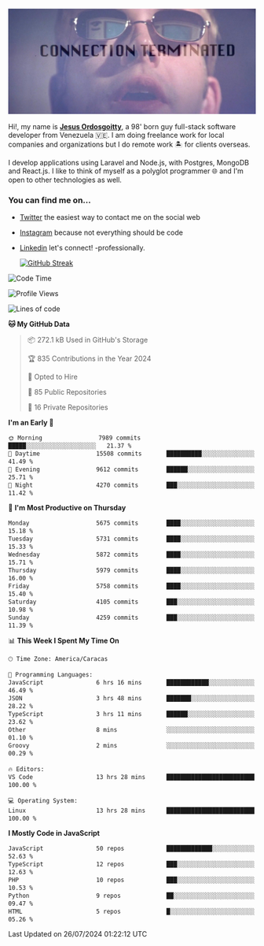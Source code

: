 ![hackers movie reference](./disconnected.jpg)

Hi!, my name is [**Jesus Ordosgoitty**](https://jodaz.dev), a 98' born guy full-stack software developer from Venezuela 🇻🇪. I am doing freelance work for local companies and organizations but I do remote work 🏝️ for clients overseas. 

I develop applications using Laravel and Node.js, with Postgres, MongoDB and React.js. I like to think of myself as a polyglot programmer 🌐 and I'm open to other technologies as well.

### You can find me on...

- [Twitter](https://twitter.com/jodaz_) the easiest way to contact me on the social web
- [Instagram](https://instagram.com/jodaz_) because not everything should be code
- [Linkedin](https://linkedin.com/in/jodaz) let's connect! -professionally.


    [![GitHub Streak](https://streak-stats.demolab.com?user=jodaz&theme=tokyonight)](https://git.io/streak-stats)

<!--START_SECTION:waka-->
![Code Time](http://img.shields.io/badge/Code%20Time-6%2C676%20hrs%2032%20mins-blue)

![Profile Views](http://img.shields.io/badge/Profile%20Views-0-blue)

![Lines of code](https://img.shields.io/badge/From%20Hello%20World%20I%27ve%20Written-83.8%20million%20lines%20of%20code-blue)

**🐱 My GitHub Data** 

> 📦 272.1 kB Used in GitHub's Storage 
 > 
> 🏆 835 Contributions in the Year 2024
 > 
> 💼 Opted to Hire
 > 
> 📜 85 Public Repositories 
 > 
> 🔑 16 Private Repositories 
 > 
**I'm an Early 🐤** 

```text
🌞 Morning                7989 commits        █████░░░░░░░░░░░░░░░░░░░░   21.37 % 
🌆 Daytime                15508 commits       ██████████░░░░░░░░░░░░░░░   41.49 % 
🌃 Evening                9612 commits        ██████░░░░░░░░░░░░░░░░░░░   25.71 % 
🌙 Night                  4270 commits        ███░░░░░░░░░░░░░░░░░░░░░░   11.42 % 
```
📅 **I'm Most Productive on Thursday** 

```text
Monday                   5675 commits        ████░░░░░░░░░░░░░░░░░░░░░   15.18 % 
Tuesday                  5731 commits        ████░░░░░░░░░░░░░░░░░░░░░   15.33 % 
Wednesday                5872 commits        ████░░░░░░░░░░░░░░░░░░░░░   15.71 % 
Thursday                 5979 commits        ████░░░░░░░░░░░░░░░░░░░░░   16.00 % 
Friday                   5758 commits        ████░░░░░░░░░░░░░░░░░░░░░   15.40 % 
Saturday                 4105 commits        ███░░░░░░░░░░░░░░░░░░░░░░   10.98 % 
Sunday                   4259 commits        ███░░░░░░░░░░░░░░░░░░░░░░   11.39 % 
```


📊 **This Week I Spent My Time On** 

```text
🕑︎ Time Zone: America/Caracas

💬 Programming Languages: 
JavaScript               6 hrs 16 mins       ████████████░░░░░░░░░░░░░   46.49 % 
JSON                     3 hrs 48 mins       ███████░░░░░░░░░░░░░░░░░░   28.22 % 
TypeScript               3 hrs 11 mins       ██████░░░░░░░░░░░░░░░░░░░   23.62 % 
Other                    8 mins              ░░░░░░░░░░░░░░░░░░░░░░░░░   01.10 % 
Groovy                   2 mins              ░░░░░░░░░░░░░░░░░░░░░░░░░   00.29 % 

🔥 Editors: 
VS Code                  13 hrs 28 mins      █████████████████████████   100.00 % 

💻 Operating System: 
Linux                    13 hrs 28 mins      █████████████████████████   100.00 % 
```

**I Mostly Code in JavaScript** 

```text
JavaScript               50 repos            █████████████░░░░░░░░░░░░   52.63 % 
TypeScript               12 repos            ███░░░░░░░░░░░░░░░░░░░░░░   12.63 % 
PHP                      10 repos            ███░░░░░░░░░░░░░░░░░░░░░░   10.53 % 
Python                   9 repos             ██░░░░░░░░░░░░░░░░░░░░░░░   09.47 % 
HTML                     5 repos             █░░░░░░░░░░░░░░░░░░░░░░░░   05.26 % 
```




 Last Updated on 26/07/2024 01:22:12 UTC
<!--END_SECTION:waka-->

